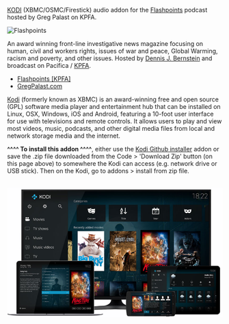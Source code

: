 <a href="https://kodi.tv">KODI<a> (XBMC/OSMC/Firestick) audio addon for the <a href="https://kpfa.org/program/flashpoints/">Flashpoints</a> podcast hosted by Greg Palast on KPFA.<br>

<img src="https://kpfa.org/wp-content/themes/kpfa-v2/dist/images/itunesbanner.jpg" width="250" height="250" alt="Flashpoints"><br>

An award winning front-line investigative news magazine focusing on human, civil and workers rights, issues of war and peace, Global Warming, racism and poverty, and other issues. Hosted by <a href="http://dennisjbernstein.com/">Dennis J. Bernstein</a> and broadcast on Pacifica / <a href="https://kpfa.org/program/flashpoints/">KPFA</a>.<br>

- <a href="https://kpfa.org/program/flashpoints/">Flashpoints [KPFA]</a>
- <a href="https://www.gregpalast.com">GregPalast.com</a>

<a href="https://www.kodi.tv">Kodi</a> (formerly known as XBMC) is an award-winning free and open source (GPL) software media player and entertainment hub that can be installed on Linux, OSX, Windows, iOS and Android, featuring a 10-foot user interface for use with televisions and remote controls. It allows users to play and view most videos, music, podcasts, and other digital media files from local and network storage media and the internet.<br>

<b>^^^^ To install this addon ^^^^</b>, either use the <a href="https://www.tvaddons.co/github-browser-kodi/">Kodi Github installer</a> addon or save the .zip file downloaded from the Code > 'Download Zip' button (on this page above) to somewhere the Kodi can access (e.g. network drive or USB stick). Then on the Kodi, go to addons > install from zip file.<br>

<br><a href="https://www.kodi.tv"><img src="https://github.com/leopheard/Audio-Podcasts/blob/master/resources/media/about--devices.jpg?raw=true">
